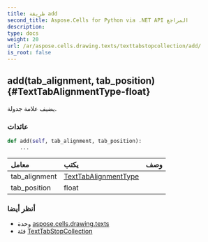 ```yaml
---
title: طريقة add
second_title: Aspose.Cells for Python via .NET API المراجع
description:
type: docs
weight: 20
url: /ar/aspose.cells.drawing.texts/texttabstopcollection/add/
is_root: false
---
```

##  add(tab_alignment, tab_position) {#TextTabAlignmentType-float}
يضيف علامة جدولة.


###  عائدات




```python
def add(self, tab_alignment, tab_position):
    ...
```


| معامل| يكتب| وصف|
| :- | :- | :- |
| tab_alignment | [TextTabAlignmentType](/cells/python-net/ar/aspose.cells.drawing.texts/texttabalignmenttype) |  |
| tab_position | float |  |



###  أنظر أيضا
* وحدة [aspose.cells.drawing.texts](../../)
* فئة [TextTabStopCollection](/cells/python-net/ar/aspose.cells.drawing.texts/texttabstopcollection)
